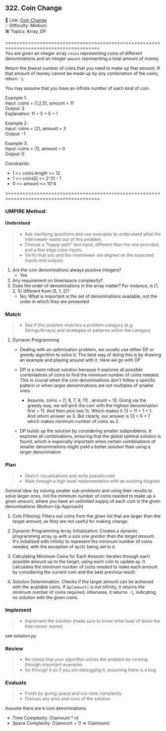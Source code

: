 ## 322. Coin Change
🔗  Link: [Coin Change](https://leetcode.com/problems/coin-change/description/)<br>
💡 Difficulty: Medium<br>
🛠️ Topics: Array, DP<br>

=======================================================================================<br>
You are given an integer array `coins` representing coins of different denominations and an integer `amount` representing a total amount of money.<br>

Return the *fewest* number of coins that you need to make up that amount. If that amount of money cannot be made up by any combination of the coins, return `-1`.<br>

You may assume that you have an infinite number of each kind of coin.<br>

Example 1:<br>
Input: coins = [1,2,5], amount = 11<br>
Output: 3<br>
Explanation: 11 = 5 + 5 + 1<br>

Example 2:<br>
Input: coins = [2], amount = 3<br>
Output: -1<br>

Example 3:<br>
Input: coins = [1], amount = 0<br>
Output: 0<br>

Constraints:<br>
- 1 <= coins.length <= 12
- 1 <= coins[i] <= 2^31 - 1
- 0 <= amount <= 10^4

=======================================================================================<br>
### UMPIRE Method:
#### Understand

> - Ask clarifying questions and use examples to understand what the interviewer wants out of this problem.
> - Choose a “happy path” test input, different than the one provided, and a few edge case inputs. 
> - Verify that you and the interviewer are aligned on the expected inputs and outputs.
1. Are the coin denominations always positive integers?
    - Yes
2. Any requirement on time/space complexity?
3. Does the order of denominations in the array matter? For instance, is [1, 2, 5] different from [5, 1, 2]?
    - No; What is important is the set of denominations available, not the order in which they are presented

### Match
> - See if this problem matches a problem category (e.g. Strings/Arrays) and strategies or patterns within the category


1)  Dymanic Programming <br>
    - Dealing with an optimization problem, we usually use either DP or greedy algorithm to solve it. The best way of doing this is by drawing an example and playing around with it. Here we go with DP
    - DP is a more robust solution because it explores all possible combinations of coins to find the minimum number of coins needed. This is crucial when the coin denominations don't follow a specific pattern or when larger denominations are not multiples of smaller ones
        - Assume, coins = [1, 6, 7, 9, 11] , amount = 13. Going via the greedy way, we will pick the coin with the highest denomination first = 11. And then pick two 1s. Which makes it 13 = 11 + 1 + 1. And return answer as 3. But clearly, our answer is 13 = 6 + 7 which makes minimum number of coins as 2. 
    
    - DP builds up the solution by considering smaller subproblems. It explores all combinations, ensuring that the global optimal solution is found, which is especially important when certain combinations of smaller denominations might yield a better solution than using a larger denomination


### Plan
> - Sketch visualizations and write pseudocode
> - Walk through a high level implementation with an existing diagram

General Idea: by solving smaller sub-problems and using their results to solve larger ones, ind the minimum number of coins needed to make up a given amount, where you have an unlimited supply of each coin in the given denominations (Bottom-Up Approach)

1) Coin Filtering: 
Filters out coins from the given list that are larger than the target amount, as they are not useful for making change.

2) Dynamic Programming Array Initialization: 
Creates a dynamic programming array `dp` *with a size one greater than the target amount*. It's initialized with infinity to represent the minimum number of coins needed, with the exception of `dp[0]` being set to `0`.

3) Calculating Minimum Coins for Each Amount: 
Iterates through each possible amount up to the target, using each coin to update `dp`. It calculates the minimum number of coins needed to make each amount by considering the current coin and the best previous result.

4) Solution Determination: Checks if the target amount can be achieved with the available coins. If `dp[amount]` is not infinity, it returns the minimum number of coins required; otherwise, it returns `-1`, indicating no solution with the given coins.



### Implement
> - Implement the solution (make sure to know what level of detail the interviewer wants)

see solution.py

### Review
> - Re-check that your algorithm solves the problem by running through important examples
> - Go through it as if you are debugging it, assuming there is a bug
### Evaluate
> - Finish by giving space and run-time complexity
> - Discuss any pros and cons of the solution

Assume there are `N` coin denominations.

- Time Complexity: O(amount * n)
- Space Complexity: O(amount + 1) => O(amount)
